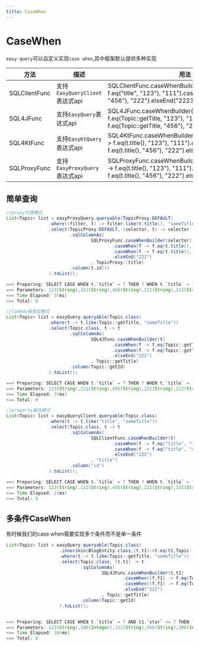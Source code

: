 ```yaml
---
title: CaseWhen
---
```



# CaseWhen
`easy-query`可以自定义实现`case when`,其中框架默认提供多种实现

方法  | 描述 | 用法  
--- | --- | --- 
SQLClientFunc | 支持`EasyQueryClient`表达式api  | SQLClientFunc.caseWhenBuilder(t).caseWhen(f -> f.eq("title", "123"), "111").caseWhen(f -> f.eq("title", "456"), "222").elseEnd("2223")
SQL4JFunc | 支持`EasyQuery`表达式api  | SQL4JFunc.caseWhenBuilder(o).caseWhen(f -> f.eq(Topic::getTitle, "123"), "111").caseWhen(f -> f.eq(Topic::getTitle, "456"), "222").elseEnd("2223")
SQL4KtFunc | 支持`EasyKtQuery`表达式api  | SQL4KtFunc.caseWhenBuilder(selector).caseWhen(f -> f.eq(t.title(), "123"), "111").caseWhen(f -> f.eq(t.title(), "456"), "222").elseEnd("2223")
SQLProxyFunc | 支持`EasyProxyQuery`表达式api   | SQLProxyFunc.caseWhenBuilder(selector).caseWhen(f -> f.eq(t.title(), "123"), "111").caseWhen(f -> f.eq(t.title(), "456"), "222").elseEnd("2223")


## 简单查询
```java
//proxy代理模式
List<Topic> list = easyProxyQuery.queryable(TopicProxy.DEFAULT)
                .where((filter, t) -> filter.like(t.title(), "someTitle"))
                .select(TopicProxy.DEFAULT, (selector, t) -> selector
                        .sqlColumnAs(
                                SQLProxyFunc.caseWhenBuilder(selector)
                                        .caseWhen(f -> f.eq(t.title(), "123"), "111")
                                        .caseWhen(f -> f.eq(t.title(), "456"), "222")
                                        .elseEnd("222")
                                , TopicProxy::title)
                        .column(t.id())
                ).toList();

==> Preparing: SELECT CASE WHEN t.`title` = ? THEN ? WHEN t.`title` = ? THEN ? ELSE ? END AS `title`,t.`id` FROM `t_topic` t WHERE t.`title` LIKE ?
==> Parameters: 123(String),111(String),456(String),222(String),222(String),%someTitle%(String)
<== Time Elapsed: 3(ms)
<== Total: 0

//lambda强类型模式
List<Topic> list = easyQuery.queryable(Topic.class)
                .where(t -> t.like(Topic::getTitle, "someTitle"))
                .select(Topic.class, t -> t
                        .sqlColumnAs(
                                SQL4JFunc.caseWhenBuilder(t)
                                        .caseWhen(f -> f.eq(Topic::getTitle, "123"), "111")
                                        .caseWhen(f -> f.eq(Topic::getTitle, "456"), "222")
                                        .elseEnd("222")
                                , Topic::getTitle)
                        .column(Topic::getId)
                ).toList();

==> Preparing: SELECT CASE WHEN t.`title` = ? THEN ? WHEN t.`title` = ? THEN ? ELSE ? END AS `title`,t.`id` FROM `t_topic` t WHERE t.`title` LIKE ?
==> Parameters: 123(String),111(String),456(String),222(String),222(String),%someTitle%(String)
<== Time Elapsed: 3(ms)
<== Total: 0

//property属性模式
List<Topic> list = easyQueryClient.queryable(Topic.class)
                .where(t -> t.like("title", "someTitle"))
                .select(Topic.class, t -> t
                        .sqlColumnAs(
                                SQLClientFunc.caseWhenBuilder(t)
                                        .caseWhen(f -> f.eq("title", "123"), "111")
                                        .caseWhen(f -> f.eq("title", "456"), "222")
                                        .elseEnd("222")
                                , "title")
                        .column("id")
                ).toList();

==> Preparing: SELECT CASE WHEN t.`title` = ? THEN ? WHEN t.`title` = ? THEN ? ELSE ? END AS `title`,t.`id` FROM `t_topic` t WHERE t.`title` LIKE ?
==> Parameters: 123(String),111(String),456(String),222(String),222(String),%someTitle%(String)
<== Time Elapsed: 2(ms)
<== Total: 0
```

## 多条件CaseWhen
有时候我们的case when需要实现多个条件而不是单一条件
```java
List<Topic> list = easyQuery.queryable(Topic.class)
                    .innerJoin(BlogEntity.class,(t,t1)->t.eq(t1,Topic::getId,BlogEntity::getId))
                    .where(t -> t.like(Topic::getTitle, "someTitle"))
                    .select(Topic.class, (t,t1) -> t
                            .sqlColumnAs(
                                    SQL4JFunc.caseWhenBuilder(t,t1)
                                            .caseWhen((f,f1) -> f.eq(Topic::getTitle, "123").then(f1).le(BlogEntity::getStar,100), "111")
                                            .caseWhen((f,f1) -> f.eq(Topic::getTitle, "456").then(f1).ge(BlogEntity::getStar,200), "222")
                                            .elseEnd("222")
                                    , Topic::getTitle)
                            .column(Topic::getId)
                    ).toList();


==> Preparing: SELECT CASE WHEN t.`title` = ? AND t1.`star` <= ? THEN ? WHEN t.`title` = ? AND t1.`star` >= ? THEN ? ELSE ? END AS `title`,t.`id` FROM `t_topic` t INNER JOIN `t_blog` t1 ON t1.`deleted` = ? AND t.`id` = t1.`id` WHERE t.`title` LIKE ?
==> Parameters: 123(String),100(Integer),111(String),456(String),200(Integer),222(String),222(String),false(Boolean),%someTitle%(String)
<== Time Elapsed: 10(ms)
<== Total: 0
```